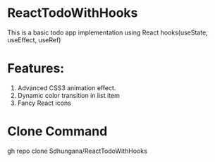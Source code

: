 # ReactTodoWithHooks
This is a basic todo app implementation using React hooks(useState, useEffect, useRef)
# Features:
1. Advanced CSS3 animation effect.
2. Dynamic color transition in list item
3. Fancy React icons
# Clone Command
gh repo clone Sdhungana/ReactTodoWithHooks

